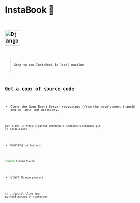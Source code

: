 # InstaBook 👋

## <code> <img title="Django" height="50" src="https://www.vectorlogo.zone/logos/djangoproject/djangoproject-ar21.svg"/> <code>

> **Step to run InstaBook in local machine**

## Get a copy of source code

- Clone the Open Event Server repository (from the development branch) and `cd ` into the directory.

```sh
git clone -b https://github.com/Bhavik-Ardeshna/InstaBook.git
cd socialClone
```

- Running `virtualenv`

```sh
source bin/activate
```

- Start `Django project`

```sh
cd ../social_clone_app
python3 manage.py runserver
```
